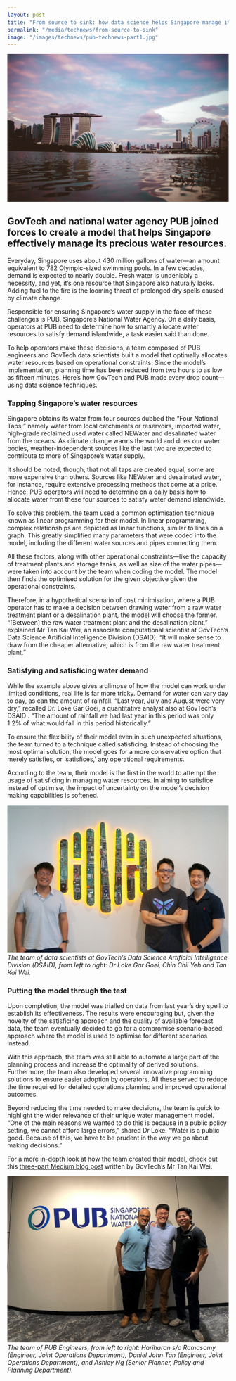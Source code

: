 ```yaml
---
layout: post
title: "From source to sink: how data science helps Singapore manage its water resources"
permalink: "/media/technews/from-source-to-sink"
image: "/images/technews/pub-technews-part1.jpg"
---
```

![From source to sink: how data science helps Singapore manage its water resources](/images/technews/pub-technews-part1.jpg)

GovTech and national water agency PUB joined forces to create a model that helps Singapore effectively manage its precious water resources.
---

Everyday, Singapore uses about 430 million gallons of water—an amount equivalent to 782 Olympic-sized swimming pools. In a few decades, demand is expected to nearly double. Fresh water is undeniably a necessity, and yet, it’s one resource that Singapore also naturally lacks. Adding fuel to the fire is the looming threat of prolonged dry spells caused by climate change. 

Responsible for ensuring Singapore’s water supply in the face of these challenges is PUB, Singapore’s National Water Agency. On a daily basis, operators at PUB need to determine how to smartly allocate water resources to satisfy demand islandwide, a task easier said than done. 

To help operators make these decisions, a team composed of PUB engineers and GovTech data scientists built a model that optimally allocates water resources based on operational constraints. Since the model’s implementation, planning time has been reduced from two hours to as low as fifteen minutes. Here’s how GovTech and PUB made every drop count—using data science techniques.

### **Tapping Singapore’s water resources**

Singapore obtains its water from four sources dubbed the “Four National Taps;” namely water from local catchments or reservoirs, imported water, high-grade reclaimed used water called NEWater and desalinated water from the oceans. As climate change warms the world and dries our water bodies, weather-independent sources like the last two are expected to contribute to more of Singapore’s water supply. 

It should be noted, though, that not all taps are created equal; some are more expensive than others. Sources like NEWater and desalinated water, for instance, require extensive processing methods that come at a price. Hence, PUB operators will need to determine on a daily basis how to allocate water from these four sources to satisfy water demand islandwide.

To solve this problem, the team used a common optimisation technique known as linear programming for their model. In linear programming, complex relationships are depicted as linear functions, similar to lines on a graph. This greatly simplified many parameters that were coded into the model, including the different water sources and pipes connecting them. 

All these factors, along with other operational constraints—like the capacity of treatment plants and storage tanks,  as well as size of the water pipes—were taken into account by the team when coding the model.  The model then finds the optimised solution for the given objective given the operational constraints. 

Therefore, in a hypothetical scenario of cost minimisation, where a PUB operator has to make a decision between drawing water from a raw water treatment plant or a desalination plant, the model will choose the former. “[Between] the raw water treatment plant and the desalination plant,” explained Mr Tan Kai Wei, an associate computational scientist at GovTech’s Data Science Artificial Intelligence Division (DSAID). “It will make sense to draw from the cheaper alternative, which is from the raw water treatment plant.”

### **Satisfying and satisficing water demand**

While the example above gives a glimpse of how the model can work under limited conditions, real life is far more tricky. Demand for water can vary day to day, as can the amount of rainfall. “Last year, July and August were very dry,” recalled Dr. Loke Gar Goei, a quantitative analyst also at GovTech’s DSAID . “The amount of rainfall we had last year in this period was only 1.2% of what would fall in this period historically.” 

To ensure the flexibility of their model even in such unexpected situations, the team turned to a technique called satisficing. Instead of choosing the most optimal solution, the model goes for a more conservative option that merely satisfies, or ‘satisfices,’ any operational requirements. 

According to the team, their model is the first in the world to attempt the usage of satisficing in managing water resources. In aiming to satisfice instead of optimise, the impact of uncertainty on the model’s decision making capabilities is softened. 

![From source to sink: how data science helps Singapore manage its water resources](/images/technews/pub-technews-part2.jpg)
*The team of data scientists at GovTech’s Data Science Artificial Intelligence Division (DSAID), from left to right: Dr Loke Gar Goei, Chin Chii Yeh and Tan Kai Wei.*

### **Putting the model through the test**

Upon completion, the model was trialled on data from last year’s dry spell to establish its effectiveness. The results were encouraging but, given the novelty of the satisficing approach and the quality of  available forecast data, the team eventually decided to go for a compromise scenario-based approach where the model is used to optimise for different scenarios instead. 

With this approach, the team was still able to automate a large part of the planning process and increase the optimality of derived solutions. Furthermore, the team also developed several innovative programming solutions to ensure easier adoption by operators. All these served to reduce the time required for detailed operations planning and improved operational outcomes. 

Beyond reducing the time needed to make decisions, the team is quick to highlight the wider relevance of their unique water management model. “One of the main reasons we wanted to do this is because in a public policy setting, we cannot afford large errors,” shared Dr Loke. “Water is a public good. Because of this, we have to be prudent in the way we go about making decisions.” 

For a more in-depth look at how the team created their model, check out this [three-part Medium blog post](https://medium.com/dsaid-govtech/using-robust-optimization-and-mixed-integer-programming-to-manage-singapores-water-resources-a0b899afe601) written by GovTech’s Mr Tan Kai Wei. 

![From source to sink: how data science helps Singapore manage its water resources](/images/technews/pub-technews-part3.jpg)
*The team of PUB Engineers, from left to right: Hariharan s/o Ramasamy (Engineer, Joint Operations Department), Daniel John Tan (Engineer, Joint Operations Department), and Ashley Ng (Senior Planner, Policy and Planning Department).*
